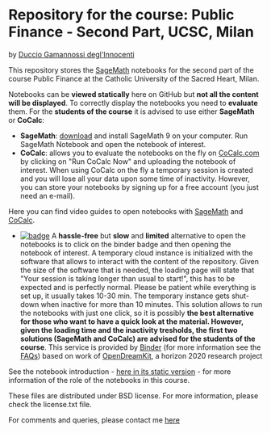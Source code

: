 # Repository for the course: Public Finance - Second Part, UCSC, Milan

by [Duccio Gamannossi degl'Innocenti](http://www.dgdi.me)


This repository stores the [SageMath](http://www.sagemath.org/) notebooks for the second part of the course Public Finance at the Catholic University of the Sacred Heart, Milan. 

Notebooks can be **viewed statically** here on GitHub but **not all the content will be displayed**. 
To correctly display the notebooks you need to **evaluate** them. For the **students of the course** it is advised to use either **SageMath** or **CoCalc**:

 * **SageMath**: [download](http://www.sagemath.org/download.html) and install SageMath 9 on your computer. Run SageMath Notebook and open the notebook of interest.
 * **CoCalc**: allows you to evaluate the notebooks on the fly on [CoCalc.com](https://cocalc.com/) by clicking on "Run CoCalc Now" and uploading the notebook of interest. When using CoCalc on the fly a temporary session is created and you will lose all your data upon some time of inactivity. However, you can store your notebooks by signing up for a free account (you just need an e-mail).
 
Here you can find video guides to open notebooks with [SageMath](http://www.dgdi.me/data/video/open_notebooks_sagemath.mp4) and [CoCalc](http://www.dgdi.me/data/video/open_notebooks_cocalc.mp4). 

 
* [![badge](https://mybinder.org/badge_logo.svg)](https://mybinder.org/v2/gh/dgdi/public_finance_UCSC/main?filepath=notebooks%2Fnotebook_00_introduction.ipynb) A **hassle-free** but **slow** and **limited** alternative to open the notebooks is to click on the binder badge and then opening the notebook of interest. A temporary cloud instance is initialized with the software that allows to interact with the content of the repository. Given the size of the software that is needed, the loading page will state that "Your session is taking longer than usual to start!", this has to be expected and is perfectly normal. Please be patient while everything is set up, it usually takes 10-30 min. The temporary instance gets shut-down when inactive for more than 10 minutes. This solution allows to run the notebooks with just one click, so it is possibly **the best alternative for those who want to have a quick look at the material. However, given the loading time and the inactivity tresholds, the first two solutions (SageMath and CoCalc) are advised for the students of the course**. This service is provided by [Binder](https://mybinder.org/) (for more information see the [FAQs](https://mybinder.readthedocs.io/en/latest/faq.html)) based on work of [OpenDreamKit](https://opendreamkit.org/), a horizon 2020 research project
 
See the notebook introduction - [here in its static version](https://github.com/dgdi/public_finance_UCSC/blob/main/notebooks/notebook_00_introduction.ipynb) -  for more information of the role of the notebooks in this course.

These files are distributed under BSD license. For more information, please check the license.txt file.

For comments and queries, please contact me [here](mailto:duccio.gamannossi@unicatt.it)

